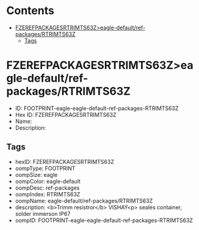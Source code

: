 



Contents
========

* [FZEREFPACKAGESRTRIMTS63Z>eagle-default/ref-packages/RTRIMTS63Z](#fzerefpackagesrtrimts63zeagle-defaultref-packagesrtrimts63z)
	* [Tags](#tags)

# FZEREFPACKAGESRTRIMTS63Z>eagle-default/ref-packages/RTRIMTS63Z

- ID: FOOTPRINT-eagle-eagle-default-ref-packages-RTRIMTS63Z
- Hex ID: FZEREFPACKAGESRTRIMTS63Z
- Name: 
- Description: 

## Tags

- hexID: FZEREFPACKAGESRTRIMTS63Z
- oompType: FOOTPRINT
- oompSize: eagle
- oompColor: eagle-default
- oompDesc: ref-packages
- oompIndex: RTRIMTS63Z
- oompName: eagle-default/ref-packages/RTRIMTS63Z
- description: &lt;b&gt;Trimm resistror&lt;/b&gt; VISHAY&lt;p&gt;&#xD;
seales container, solder immerson IP67
- oompID: FOOTPRINT-eagle-eagle-default-ref-packages-RTRIMTS63Z
